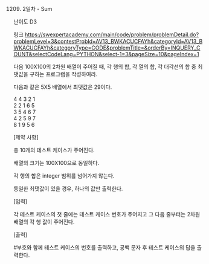 1209. 2일차 - Sum

난이도 D3

링크 https://swexpertacademy.com/main/code/problem/problemDetail.do?problemLevel=3&contestProbId=AV13_BWKACUCFAYh&categoryId=AV13_BWKACUCFAYh&categoryType=CODE&problemTitle=&orderBy=INQUERY_COUNT&selectCodeLang=PYTHON&select-1=3&pageSize=10&pageIndex=1


다음 100X100의 2차원 배열이 주어질 때, 각 행의 합, 각 열의 합, 각 대각선의 합 중 최댓값을 구하는 프로그램을 작성하여라.

다음과 같은 5X5 배열에서 최댓값은 29이다.



4 4 3 2 1\
2 2 1 6 5\
3 5 4 6 7\
4 2 5 9 7\
8 1 9 5 6

[제약 사항]

총 10개의 테스트 케이스가 주어진다.

배열의 크기는 100X100으로 동일하다.

각 행의 합은 integer 범위를 넘어가지 않는다.

동일한 최댓값이 있을 경우, 하나의 값만 출력한다.
 
[입력]

각 테스트 케이스의 첫 줄에는 테스트 케이스 번호가 주어지고 그 다음 줄부터는 2차원 배열의 각 행 값이 주어진다.

[출력]

#부호와 함께 테스트 케이스의 번호를 출력하고, 공백 문자 후 테스트 케이스의 답을 출력한다.
